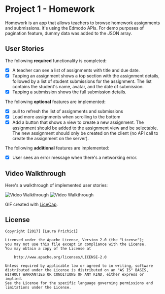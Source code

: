 # Project 1 - Homework

Homework is an app that allows teachers to browse homework assignments and submissions. It's using the Edmodo APIs. For demo purposes of pagination feature, dummy data was added to the JSON array.

## User Stories

The following **required** functionality is completed:

- [X] A teacher can see a list of assignments with title and due date.
- [X] Tapping an assignment shows a top section with the assignment details, followed by a list of student submissions for the assignment. The list contains the student's name, avatar, and the date of submission. 
- [X] Tapping a submission shows the full submission details.

The following **optional** features are implemented:

- [X] pull to refresh the list of assignments and submissions 
- [X] Load more assignments when scrolling to the bottom 
- [X] Add a button that shows a view to create a new assignment. The assignment should be added to the assignment view and be selectable. The new assignment should only be created on the client (no API call to create the assignment on the server). 

The following **additional** features are implemented:

- [X] User sees an error message when there's a networking error.

## Video Walkthrough

Here's a walkthrough of implemented user stories:

<img src='http://i.imgur.com/eJAwrtx.gif' title='Video Walkthrough' width='' alt='Video Walkthrough' /> <img src='http://i.imgur.com/L39K6bp.gif' title='Video Walkthrough' width='' alt='Video Walkthrough' />

GIF created with [LiceCap](http://www.cockos.com/licecap/).

## License

    Copyright [2017] [Laura Prichici]

    Licensed under the Apache License, Version 2.0 (the "License");
    you may not use this file except in compliance with the License.
    You may obtain a copy of the License at

        http://www.apache.org/licenses/LICENSE-2.0

    Unless required by applicable law or agreed to in writing, software
    distributed under the License is distributed on an "AS IS" BASIS,
    WITHOUT WARRANTIES OR CONDITIONS OF ANY KIND, either express or implied.
    See the License for the specific language governing permissions and
    limitations under the License.
